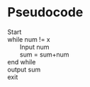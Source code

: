 # Pseudocode
Start<br>
while num != x<br>
&emsp;&emsp;Input num<br>
&emsp;&emsp;sum = sum+num<br>
end while<br>
output sum<br>
exit<br>
